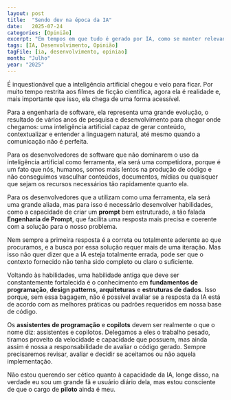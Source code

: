```yaml
---
layout: post
title:  "Sendo dev na época da IA"
date:   2025-07-24
categories: [Opinião]
excerpt: "Em tempos em que tudo é gerado por IA, como se manter relevante?"
tags: [IA, Desenvolvimento, Opinião]
tagFile: [ia, desenvolvimento, opiniao]
month: "Julho"
year: "2025"
---
```

É inquestionável que a inteligência artificial chegou e veio para ficar. Por muito tempo restrita aos filmes de ficção científica, agora ela é realidade e, mais importante que isso, ela chega de uma forma acessível.

Para a engenharia de software, ela representa uma grande evolução, o resultado de vários anos de pesquisa e desenvolvimento para chegar onde chegamos: uma inteligência artificial capaz de gerar conteúdo, contextualizar e entender a linguagem natural, até mesmo quando a comunicação não é perfeita.

Para os desenvolvedores de software que não dominarem o uso da inteligência artificial como ferramenta, ela será uma competidora, porque é um fato que nós, humanos, somos mais lentos na produção de código e não conseguimos vasculhar conteúdos, documentos, mídias ou quaisquer que sejam os recursos necessários tão rapidamente quanto ela.

Para os desenvolvedores que a utilizam como uma ferramenta, ela será uma grande aliada, mas para isso é necessário desenvolver habilidades, como a capacidade de criar um **prompt** bem estruturado, a tão falada **Engenharia de Prompt**, que facilita uma resposta mais precisa e coerente com a solução para o nosso problema.

Nem sempre a primeira resposta é a correta ou totalmente aderente ao que procuramos, e a busca por essa solução requer mais de uma iteração. Mas isso não quer dizer que a IA esteja totalmente errada, pode ser que o contexto fornecido não tenha sido completo ou claro o suficiente.

Voltando às habilidades, uma habilidade antiga que deve ser constantemente fortalecida é o conhecimento em **fundamentos de programação**, **design patterns**, **arquiteturas** e **estruturas de dados**. Isso porque, sem essa bagagem, não é possível avaliar se a resposta da IA está de acordo com as melhores práticas ou padrões requeridos em nossa base de código.

Os **assistentes de programação** e **copilots** devem ser realmente o que o nome diz: assistentes e copilotos. Delegamos a eles o trabalho pesado, tiramos proveito da velocidade e capacidade que possuem, mas ainda assim é nossa a responsabilidade de avaliar o código gerado. Sempre precisaremos revisar, avaliar e decidir se aceitamos ou não aquela implementação.

Não estou querendo ser cético quanto à capacidade da IA, longe disso, na verdade eu sou um grande fã e usuário diário dela, mas estou consciente de que o cargo de **piloto** ainda é meu.